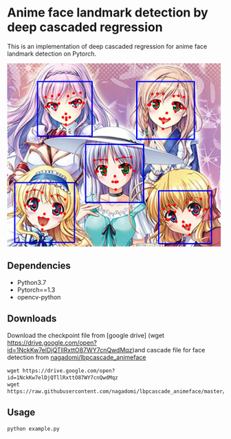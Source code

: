 # Anime face landmark detection by deep cascaded regression
This is an implementation of deep cascaded regression for anime face landmark detection on Pytorch.

![landmark image](image/readme.bmp)

## Dependencies
- Python3.7
- Pytorch==1.3
- opencv-python

## Downloads
Download the checkpoint file from [google drive] (wget https://drive.google.com/open?id=1NckKw7elDjQTllRxttO87WY7cnQwdMqz)and cascade file for face detection from [nagadomi/lbpcascade_animeface](https://github.com/nagadomi/lbpcascade_animeface)

```
wget https://drive.google.com/open?id=1NckKw7elDjQTllRxttO87WY7cnQwdMqz
wget https://raw.githubusercontent.com/nagadomi/lbpcascade_animeface/master/lbpcascade_animeface.xml
```

## Usage

```
python example.py
```